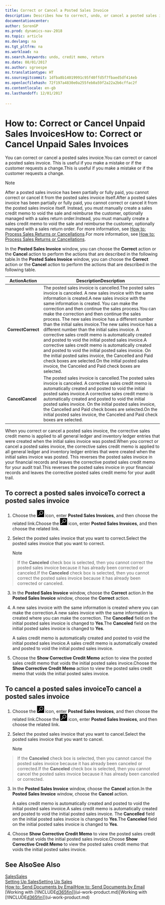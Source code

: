 ```yaml
---
title: Correct or Cancel a Posted Sales Invoice
description: Describes how to correct, undo, or cancel a posted sales invoice and apply a sales credit memo.
documentationcenter: 
author: SorenGP
ms.prod: dynamics-nav-2018
ms.topic: article
ms.devlang: na
ms.tgt_pltfrm: na
ms.workload: na
ms.search.keywords: undo, credit memo, return
ms.date: 08/01/2017
ms.author: sgroespe
ms.translationtype: HT
ms.sourcegitcommit: 1dfba8b14019991c95f40ffd5f7fbaed5df414eb
ms.openlocfilehash: 72f197a4830e0a255feb0a59f2a22a2b6cffac2f
ms.contentlocale: en-gb
ms.lasthandoff: 12/01/2017

---
```

# <a name="how-to-correct-or-cancel-unpaid-sales-invoices"></a><span data-ttu-id="bc853-103">How to: Correct or Cancel Unpaid Sales Invoices</span><span class="sxs-lookup"><span data-stu-id="bc853-103">How to: Correct or Cancel Unpaid Sales Invoices</span></span>
<span data-ttu-id="bc853-104">You can correct or cancel a posted sales invoice.</span><span class="sxs-lookup"><span data-stu-id="bc853-104">You can correct or cancel a posted sales invoice.</span></span> <span data-ttu-id="bc853-105">This is useful if you make a mistake or if the customer requests a change.</span><span class="sxs-lookup"><span data-stu-id="bc853-105">This is useful if you make a mistake or if the customer requests a change.</span></span>

> [!NOTE]  
>   <span data-ttu-id="bc853-106">After a posted sales invoice has been partially or fully paid, you cannot correct or cancel it from the posted sales invoice itself.</span><span class="sxs-lookup"><span data-stu-id="bc853-106">After a posted sales invoice has been partially or fully paid, you cannot correct or cancel it from the posted sales invoice itself.</span></span> <span data-ttu-id="bc853-107">Instead, you must manually create a sales credit memo to void the sale and reimburse the customer, optionally managed with a sales return order.</span><span class="sxs-lookup"><span data-stu-id="bc853-107">Instead, you must manually create a sales credit memo to void the sale and reimburse the customer, optionally managed with a sales return order.</span></span> <span data-ttu-id="bc853-108">For more information, see [How to: Process Sales Returns or Cancellations](sales-how-process-sales-returns-cancellations.md).</span><span class="sxs-lookup"><span data-stu-id="bc853-108">For more information, see [How to: Process Sales Returns or Cancellations](sales-how-process-sales-returns-cancellations.md).</span></span>

<span data-ttu-id="bc853-109">In the **Posted Sales Invoice** window, you can choose the **Correct** action or the **Cancel** action to perform the actions that are described in the following table.</span><span class="sxs-lookup"><span data-stu-id="bc853-109">In the **Posted Sales Invoice** window, you can choose the **Correct** action or the **Cancel** action to perform the actions that are described in the following table.</span></span>

| <span data-ttu-id="bc853-110">Action</span><span class="sxs-lookup"><span data-stu-id="bc853-110">Action</span></span> | <span data-ttu-id="bc853-111">Description</span><span class="sxs-lookup"><span data-stu-id="bc853-111">Description</span></span> |
| --- | --- |
| <span data-ttu-id="bc853-112">**Correct**</span><span class="sxs-lookup"><span data-stu-id="bc853-112">**Correct**</span></span> |<span data-ttu-id="bc853-113">The posted sales invoice is cancelled.</span><span class="sxs-lookup"><span data-stu-id="bc853-113">The posted sales invoice is canceled.</span></span> <span data-ttu-id="bc853-114">A new sales invoice with the same information is created.</span><span class="sxs-lookup"><span data-stu-id="bc853-114">A new sales invoice with the same information is created.</span></span> <span data-ttu-id="bc853-115">You can make the correction and then continue the sales process.</span><span class="sxs-lookup"><span data-stu-id="bc853-115">You can make the correction and then continue the sales process.</span></span> <span data-ttu-id="bc853-116">The new sales invoice has a different number than the initial sales invoice.</span><span class="sxs-lookup"><span data-stu-id="bc853-116">The new sales invoice has a different number than the initial sales invoice.</span></span> <span data-ttu-id="bc853-117">A corrective sales credit memo is automatically created and posted to void the initial posted sales invoice.</span><span class="sxs-lookup"><span data-stu-id="bc853-117">A corrective sales credit memo is automatically created and posted to void the initial posted sales invoice.</span></span> <span data-ttu-id="bc853-118">On the initial posted sales invoice, the Cancelled and Paid check boxes are selected.</span><span class="sxs-lookup"><span data-stu-id="bc853-118">On the initial posted sales invoice, the Canceled and Paid check boxes are selected.</span></span> |
| <span data-ttu-id="bc853-119">**Cancel**</span><span class="sxs-lookup"><span data-stu-id="bc853-119">**Cancel**</span></span> |<span data-ttu-id="bc853-120">The posted sales invoice is cancelled.</span><span class="sxs-lookup"><span data-stu-id="bc853-120">The posted sales invoice is canceled.</span></span> <span data-ttu-id="bc853-121">A corrective sales credit memo is automatically created and posted to void the initial posted sales invoice.</span><span class="sxs-lookup"><span data-stu-id="bc853-121">A corrective sales credit memo is automatically created and posted to void the initial posted sales invoice.</span></span> <span data-ttu-id="bc853-122">On the initial posted sales invoice, the Cancelled and Paid check boxes are selected.</span><span class="sxs-lookup"><span data-stu-id="bc853-122">On the initial posted sales invoice, the Canceled and Paid check boxes are selected.</span></span> |

<span data-ttu-id="bc853-123">When you correct or cancel a posted sales invoice, the corrective sales credit memo is applied to all general ledger and inventory ledger entries that were created when the initial sales invoice was posted.</span><span class="sxs-lookup"><span data-stu-id="bc853-123">When you correct or cancel a posted sales invoice, the corrective sales credit memo is applied to all general ledger and inventory ledger entries that were created when the initial sales invoice was posted.</span></span> <span data-ttu-id="bc853-124">This reverses the posted sales invoice in your financial records and leaves the corrective posted sales credit memo for your audit trail.</span><span class="sxs-lookup"><span data-stu-id="bc853-124">This reverses the posted sales invoice in your financial records and leaves the corrective posted sales credit memo for your audit trail.</span></span>

## <a name="to-correct-a-posted-sales-invoice"></a><span data-ttu-id="bc853-125">To correct a posted sales invoice</span><span class="sxs-lookup"><span data-stu-id="bc853-125">To correct a posted sales invoice</span></span>
1. <span data-ttu-id="bc853-126">Choose the ![Search for Page or Report](media/ui-search/search_small.png "Search for Page or Report icon") icon, enter **Posted Sales Invoices**, and then choose the related link.</span><span class="sxs-lookup"><span data-stu-id="bc853-126">Choose the ![Search for Page or Report](media/ui-search/search_small.png "Search for Page or Report icon") icon, enter **Posted Sales Invoices**, and then choose the related link.</span></span>  
2. <span data-ttu-id="bc853-127">Select the posted sales invoice that you want to correct.</span><span class="sxs-lookup"><span data-stu-id="bc853-127">Select the posted sales invoice that you want to correct.</span></span>

    > [!NOTE]  
>   <span data-ttu-id="bc853-128">If the **Canceled** check box is selected, then you cannot correct the posted sales invoice because it has already been corrected or canceled.</span><span class="sxs-lookup"><span data-stu-id="bc853-128">If the **Canceled** check box is selected, then you cannot correct the posted sales invoice because it has already been corrected or canceled.</span></span>
3. <span data-ttu-id="bc853-129">In the **Posted Sales Invoice** window, choose the **Correct** action.</span><span class="sxs-lookup"><span data-stu-id="bc853-129">In the **Posted Sales Invoice** window, choose the **Correct** action.</span></span>  
4. <span data-ttu-id="bc853-130">A new sales invoice with the same information is created where you can make the correction.</span><span class="sxs-lookup"><span data-stu-id="bc853-130">A new sales invoice with the same information is created where you can make the correction.</span></span> <span data-ttu-id="bc853-131">The **Cancelled** field on the initial posted sales invoice is changed to **Yes**.</span><span class="sxs-lookup"><span data-stu-id="bc853-131">The **Canceled** field on the initial posted sales invoice is changed to **Yes**.</span></span>

    <span data-ttu-id="bc853-132">A sales credit memo is automatically created and posted to void the initial posted sales invoice.</span><span class="sxs-lookup"><span data-stu-id="bc853-132">A sales credit memo is automatically created and posted to void the initial posted sales invoice.</span></span>
5. <span data-ttu-id="bc853-133">Choose the **Show Corrective Credit Memo** action to view the posted sales credit memo that voids the initial posted sales invoice.</span><span class="sxs-lookup"><span data-stu-id="bc853-133">Choose the **Show Corrective Credit Memo** action to view the posted sales credit memo that voids the initial posted sales invoice.</span></span>

## <a name="to-cancel-a-posted-sales-invoice"></a><span data-ttu-id="bc853-134">To cancel a posted sales invoice</span><span class="sxs-lookup"><span data-stu-id="bc853-134">To cancel a posted sales invoice</span></span>
1. <span data-ttu-id="bc853-135">Choose the ![Search for Page or Report](media/ui-search/search_small.png "Search for Page or Report icon") icon, enter **Posted Sales Invoices**, and then choose the related link.</span><span class="sxs-lookup"><span data-stu-id="bc853-135">Choose the ![Search for Page or Report](media/ui-search/search_small.png "Search for Page or Report icon") icon, enter **Posted Sales Invoices**, and then choose the related link.</span></span>  
2. <span data-ttu-id="bc853-136">Select the posted sales invoice that you want to cancel.</span><span class="sxs-lookup"><span data-stu-id="bc853-136">Select the posted sales invoice that you want to cancel.</span></span>

    > [!NOTE]  
>   <span data-ttu-id="bc853-137">If the **Canceled** check box is selected, then you cannot cancel the posted sales invoice because it has already been canceled or corrected.</span><span class="sxs-lookup"><span data-stu-id="bc853-137">If the **Canceled** check box is selected, then you cannot cancel the posted sales invoice because it has already been canceled or corrected.</span></span>
3. <span data-ttu-id="bc853-138">In the **Posted Sales Invoice** window, choose the **Cancel** action.</span><span class="sxs-lookup"><span data-stu-id="bc853-138">In the **Posted Sales Invoice** window, choose the **Cancel** action.</span></span>

    <span data-ttu-id="bc853-139">A sales credit memo is automatically created and posted to void the initial posted sales invoice.</span><span class="sxs-lookup"><span data-stu-id="bc853-139">A sales credit memo is automatically created and posted to void the initial posted sales invoice.</span></span> <span data-ttu-id="bc853-140">The **Cancelled** field on the initial posted sales invoice is changed to **Yes**.</span><span class="sxs-lookup"><span data-stu-id="bc853-140">The **Canceled** field on the initial posted sales invoice is changed to **Yes**.</span></span>
4. <span data-ttu-id="bc853-141">Choose **Show Corrective Credit Memo** to view the posted sales credit memo that voids the initial posted sales invoice.</span><span class="sxs-lookup"><span data-stu-id="bc853-141">Choose **Show Corrective Credit Memo** to view the posted sales credit memo that voids the initial posted sales invoice.</span></span>

## <a name="see-also"></a><span data-ttu-id="bc853-142">See Also</span><span class="sxs-lookup"><span data-stu-id="bc853-142">See Also</span></span>
[<span data-ttu-id="bc853-143">Sales</span><span class="sxs-lookup"><span data-stu-id="bc853-143">Sales</span></span>](sales-manage-sales.md)  
[<span data-ttu-id="bc853-144">Setting Up Sales</span><span class="sxs-lookup"><span data-stu-id="bc853-144">Setting Up Sales</span></span>](sales-setup-sales.md)  
[<span data-ttu-id="bc853-145">How to: Send Documents by Email</span><span class="sxs-lookup"><span data-stu-id="bc853-145">How to: Send Documents by Email</span></span>](ui-how-send-documents-email.md)  
<span data-ttu-id="bc853-146">[Working with [!INCLUDE[d365fin](includes/d365fin_md.md)]](ui-work-product.md)</span><span class="sxs-lookup"><span data-stu-id="bc853-146">[Working with [!INCLUDE[d365fin](includes/d365fin_md.md)]](ui-work-product.md)</span></span>

